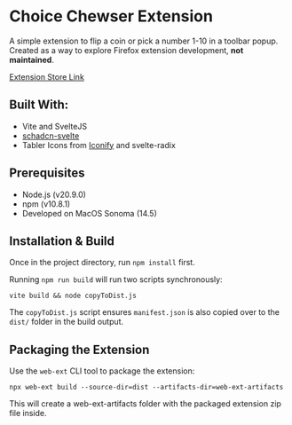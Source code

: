 # Choice Chewser Extension

A simple extension to flip a coin or pick a number 1-10 in a toolbar popup. Created as a way to explore Firefox extension development, **not maintained**.

[Extension Store Link](https://addons.mozilla.org/en-US/firefox/addon/choice-chewser/)

## Built With:


- Vite and SvelteJS
- [schadcn-svelte](https://www.shadcn-svelte.com/)
- Tabler Icons from [Iconify](https://iconify.design/) and svelte-radix

## Prerequisites

- Node.js (v20.9.0)
- npm (v10.8.1)
- Developed on MacOS Sonoma (14.5)

## Installation & Build

Once in the project directory, run `npm install` first.

Running `npm run build` will run two scripts synchronously:

```
vite build && node copyToDist.js
```

The `copyToDist.js` script ensures `manifest.json` is also copied over to the `dist/` folder in the build output.

## Packaging the Extension

Use the `web-ext` CLI tool to package the extension:

```
npx web-ext build --source-dir=dist --artifacts-dir=web-ext-artifacts
```

This will create a web-ext-artifacts folder with the packaged extension zip file inside.
